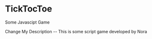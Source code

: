 # TickTocToe
Some Javascipt Game

Change My Description 
-- This is some script game developed by Nora

